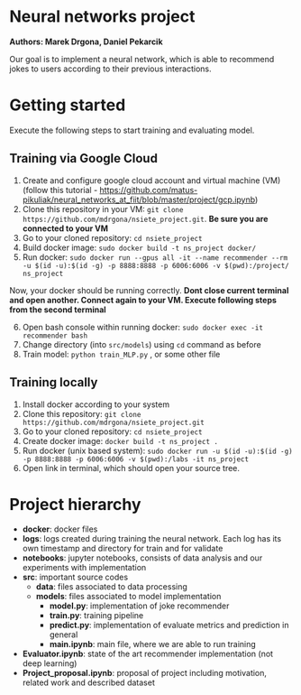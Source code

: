 # Neural networks project
**Authors: Marek Drgona, Daniel Pekarcik**

Our goal is to implement a neural network, which is able to recommend jokes to users according to their previous interactions.

# Getting started

Execute the following steps to start training and evaluating model.

## Training via Google Cloud 
1. Create and configure google cloud account and virtual machine (VM) (follow this tutorial - https://github.com/matus-pikuliak/neural_networks_at_fiit/blob/master/project/gcp.ipynb)
2. Clone this repository in your VM: `git clone https://github.com/mdrgona/nsiete_project.git`. **Be sure you are connected to your VM**
3. Go to your cloned repository: `cd nsiete_project`
4. Build docker image: `sudo docker build -t ns_project docker/`
5. Run docker: `sudo docker run --gpus all -it --name recommender --rm -u $(id -u):$(id -g) -p 8888:8888 -p 6006:6006 -v $(pwd):/project/ ns_project`

Now, your docker should be running correctly. **Dont close current terminal and open another. Connect again to your VM. Execute following steps from the second terminal**

6. Open bash console within running docker: `sudo docker exec -it recommender bash`
7. Change directory (into `src/models`) using `cd` command as before
8. Train model: `python train_MLP.py` , or some other file


## Training locally
1. Install docker according to your system
2. Clone this repository: `git clone https://github.com/mdrgona/nsiete_project.git`
3. Go to your cloned repository: `cd nsiete_project`
4. Create docker image: `docker build -t ns_project .`
5. Run docker (unix based system): `sudo docker run -u $(id -u):$(id -g) -p 8888:8888 -p 6006:6006 -v $(pwd):/labs -it ns_project`
6. Open link in terminal, which should open your source tree.


# Project hierarchy
- **docker**: docker files
- **logs**: logs created during training the neural network. Each log has its own timestamp and directory for train and for validate
- **notebooks**: jupyter notebooks, consists of data analysis and our experiments with implementation
- **src**: important source codes
  - **data**: files associated to data processing
  - **models**: files associated to model implementation
    - **model.py**: implementation of joke recommender
    - **train.py**: training pipeline
    - **predict.py**: implementation of evaluate metrics and prediction in general
    - **main.ipynb**: main file, where we are able to run training
- **Evaluator.ipynb**: state of the art recommender implementation (not deep learning)
- **Project_proposal.ipynb**: proposal of project including motivation, related work and described dataset
